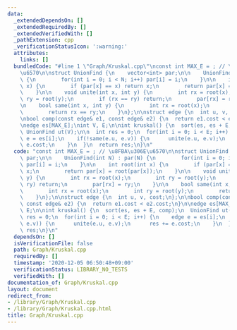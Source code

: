 ```yaml
---
data:
  _extendedDependsOn: []
  _extendedRequiredBy: []
  _extendedVerifiedWith: []
  _pathExtension: cpp
  _verificationStatusIcon: ':warning:'
  attributes:
    links: []
  bundledCode: "#line 1 \"Graph/Kruskal.cpp\"\nconst int MAX_E = ; // \u8FBA\u306E\
    \u6570\n\nstruct UnionFind {\n    vector<int> par;\n\n    UnionFind(int N) : par(N)\
    \ {\n        for(int i = 0; i < N; i++) par[i] = i;\n    }\n\n    int root(int\
    \ x) {\n        if (par[x] == x) return x;\n        return par[x] = root(par[x]);\n\
    \    }\n\n    void unite(int x, int y) {\n        int rx = root(x);\n        int\
    \ ry = root(y);\n        if (rx == ry) return;\n        par[rx] = ry;\n    }\n\
    \n    bool same(int x, int y) {\n        int rx = root(x);\n        int ry = root(y);\n\
    \        return rx == ry;\n    }\n};\n\nstruct edge {\n  int u, v, cost;\n};\n\
    \nbool comp(const edge& e1, const edge& e2) {\n  return e1.cost < e2.cost;\n}\n\
    \nedge es[MAX_E];\nint V, E;\n\nint kruskal() {\n  sort(es, es + E, comp);\n \
    \ UnionFind ut(V);\n\n  int res = 0;\n  for(int i = 0; i < E; i++) {\n    edge\
    \ e = es[i];\n    if(!same(e.u, e.v)) {\n      unite(e.u, e.v);\n      res +=\
    \ e.cost;\n    }\n  }\n  return res;\n}\n"
  code: "const int MAX_E = ; // \u8FBA\u306E\u6570\n\nstruct UnionFind {\n    vector<int>\
    \ par;\n\n    UnionFind(int N) : par(N) {\n        for(int i = 0; i < N; i++)\
    \ par[i] = i;\n    }\n\n    int root(int x) {\n        if (par[x] == x) return\
    \ x;\n        return par[x] = root(par[x]);\n    }\n\n    void unite(int x, int\
    \ y) {\n        int rx = root(x);\n        int ry = root(y);\n        if (rx ==\
    \ ry) return;\n        par[rx] = ry;\n    }\n\n    bool same(int x, int y) {\n\
    \        int rx = root(x);\n        int ry = root(y);\n        return rx == ry;\n\
    \    }\n};\n\nstruct edge {\n  int u, v, cost;\n};\n\nbool comp(const edge& e1,\
    \ const edge& e2) {\n  return e1.cost < e2.cost;\n}\n\nedge es[MAX_E];\nint V,\
    \ E;\n\nint kruskal() {\n  sort(es, es + E, comp);\n  UnionFind ut(V);\n\n  int\
    \ res = 0;\n  for(int i = 0; i < E; i++) {\n    edge e = es[i];\n    if(!same(e.u,\
    \ e.v)) {\n      unite(e.u, e.v);\n      res += e.cost;\n    }\n  }\n  return\
    \ res;\n}\n"
  dependsOn: []
  isVerificationFile: false
  path: Graph/Kruskal.cpp
  requiredBy: []
  timestamp: '2020-12-05 06:50:48+09:00'
  verificationStatus: LIBRARY_NO_TESTS
  verifiedWith: []
documentation_of: Graph/Kruskal.cpp
layout: document
redirect_from:
- /library/Graph/Kruskal.cpp
- /library/Graph/Kruskal.cpp.html
title: Graph/Kruskal.cpp
---
```


